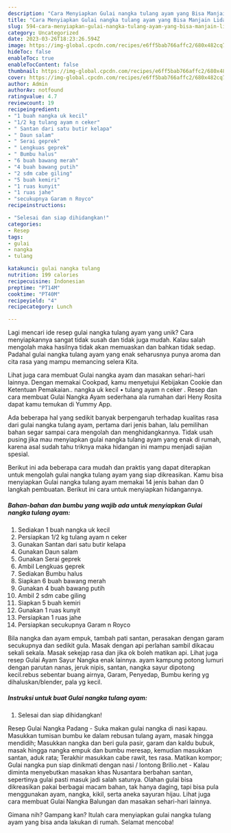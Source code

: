 ```yaml
---
description: "Cara Menyiapkan Gulai nangka tulang ayam yang Bisa Manjain Lidah"
title: "Cara Menyiapkan Gulai nangka tulang ayam yang Bisa Manjain Lidah"
slug: 594-cara-menyiapkan-gulai-nangka-tulang-ayam-yang-bisa-manjain-lidah
category: Uncategorized
date: 2023-03-26T18:23:26.594Z
image: https://img-global.cpcdn.com/recipes/e6ff5bab766affc2/680x482cq70/gulai-nangka-tulang-ayam-foto-resep-utama.jpg
hideToc: false
enableToc: true
enableTocContent: false
thumbnail: https://img-global.cpcdn.com/recipes/e6ff5bab766affc2/680x482cq70/gulai-nangka-tulang-ayam-foto-resep-utama.jpg
cover: https://img-global.cpcdn.com/recipes/e6ff5bab766affc2/680x482cq70/gulai-nangka-tulang-ayam-foto-resep-utama.jpg
author: Admin
authorAv: notfound
ratingvalue: 4.7
reviewcount: 19
recipeingredient:
- "1 buah nangka uk kecil"
- "1/2 kg tulang ayam n ceker"
- " Santan dari satu butir kelapa"
- " Daun salam"
- " Serai geprek"
- " Lengkuas geprek"
- " Bumbu halus"
- "6 buah bawang merah"
- "4 buah bawang putih"
- "2 sdm cabe giling"
- "5 buah kemiri"
- "1 ruas kunyit"
- "1 ruas jahe"
- "secukupnya Garam n Royco"
recipeinstructions:

- "Selesai dan siap dihidangkan!"
categories:
- Resep
tags:
- gulai
- nangka
- tulang

katakunci: gulai nangka tulang 
nutrition: 199 calories
recipecuisine: Indonesian
preptime: "PT14M"
cooktime: "PT40M"
recipeyield: "4"
recipecategory: Lunch

---
```





Lagi mencari ide resep gulai nangka tulang ayam yang unik? Cara menyiapkannya sangat tidak susah dan tidak juga mudah. Kalau salah mengolah maka hasilnya tidak akan memuaskan dan bahkan tidak sedap. Padahal gulai nangka tulang ayam yang enak seharusnya punya aroma dan cita rasa yang mampu memancing selera Kita.





Lihat juga cara membuat Gulai nangka ayam dan masakan sehari-hari lainnya. Dengan memakai Cookpad, kamu menyetujui Kebijakan Cookie dan Ketentuan Pemakaian.. nangka uk kecil • tulang ayam n ceker . Resep dan cara membuat Gulai Nangka Ayam sederhana ala rumahan dari Heny Rosita dapat kamu temukan di Yummy App.

Ada beberapa hal yang sedikit banyak berpengaruh terhadap kualitas rasa dari gulai nangka tulang ayam, pertama dari jenis bahan, lalu pemilihan bahan segar sampai cara mengolah dan menghidangkannya. Tidak usah pusing jika mau menyiapkan gulai nangka tulang ayam yang enak di rumah, karena asal sudah tahu triknya maka hidangan ini mampu menjadi sajian spesial.






Berikut ini ada beberapa cara mudah dan praktis yang dapat diterapkan untuk mengolah gulai nangka tulang ayam yang siap dikreasikan. Kamu bisa menyiapkan Gulai nangka tulang ayam memakai 14 jenis bahan dan 0 langkah pembuatan. Berikut ini cara untuk menyiapkan hidangannya.

<!--inarticleads1-->

##### Bahan-bahan dan bumbu yang wajib ada untuk menyiapkan Gulai nangka tulang ayam:

1. Sediakan 1 buah nangka uk kecil
1. Persiapkan 1/2 kg tulang ayam n ceker
1. Gunakan  Santan dari satu butir kelapa
1. Gunakan  Daun salam
1. Gunakan  Serai geprek
1. Ambil  Lengkuas geprek
1. Sediakan  Bumbu halus
1. Siapkan 6 buah bawang merah
1. Gunakan 4 buah bawang putih
1. Ambil 2 sdm cabe giling
1. Siapkan 5 buah kemiri
1. Gunakan 1 ruas kunyit
1. Persiapkan 1 ruas jahe
1. Persiapkan secukupnya Garam n Royco


Bila nangka dan ayam empuk, tambah pati santan, perasakan dengan garam secukupnya dan sedikit gula. Masak dengan api perlahan sambil dikacau sekali sekala. Masak sekejap rasa dan jika ok boleh matikan api. Lihat juga resep Gulai Ayam Sayur Nangka enak lainnya. ayam kampung potong lumuri dengan parutan nanas, jeruk nipis, santan, nangka sayur dipotong kecil.rebus sebentar buang airnya, Garam, Penyedap, Bumbu kering yg dihaluskan/blender, pala yg kecil. 

<!--inarticleads2-->

##### Instruksi untuk buat Gulai nangka tulang ayam:


1. Selesai dan siap dihidangkan!

Resep Gulai Nangka Padang - Suka makan gulai nangka di nasi kapau. Masukkan tumisan bumbu ke dalam rebusan tulang ayam, masak hingga mendidih; Masukkan nangka dan beri gula pasir, garam dan kaldu bubuk, masak hingga nangka empuk dan bumbu meresap, kemudian masukkan santan, aduk rata; Terakhir masukkan cabe rawit, tes rasa. Matikan kompor; Gulai nangka pun siap dinikmati dengan nasi / lontong Brilio.net - Kalau diminta menyebutkan masakan khas Nusantara berbahan santan, sepertinya gulai pasti masuk jadi salah satunya. Olahan gulai bisa dikreasikan pakai berbagai macam bahan, tak hanya daging, tapi bisa pula menggunakan ayam, nangka, kikil, serta aneka sayuran hijau. Lihat juga cara membuat Gulai Nangka Balungan dan masakan sehari-hari lainnya. 

Gimana nih? Gampang kan? Itulah cara menyiapkan gulai nangka tulang ayam yang bisa anda lakukan di rumah. Selamat mencoba!
